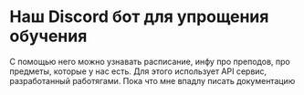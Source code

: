 # Наш Discord бот для упрощения обучения

С помощью него можно узнавать расписание, инфу про преподов, про предметы, которые у нас есть. 
Для этого использует API сервис, разработанный работягами. Пока что мне впадлу писать документацию
